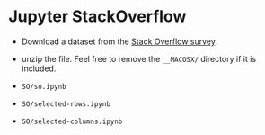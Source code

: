 # Jupyter StackOverflow

* Download a dataset from the [Stack Overflow survey](https://insights.stackoverflow.com/survey).
* unzip the file. Feel free to remove the `__MACOSX/` directory if it is included.

* `SO/so.ipynb`
* `SO/selected-rows.ipynb`
* `SO/selected-columns.ipynb`


